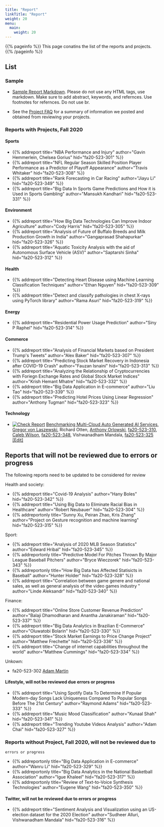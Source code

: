 ```yaml
---
title: "Report"
linkTitle: "Report"
weight: 20
menu:
  main:
    weight: 20
---
```


{{% pageinfo %}}
This page conatins the list of the reports and projects. 
{{% /pageinfo %}}

## List

### Sample

* [Sample Report Markdown](https://raw.githubusercontent.com/cybertraining-dsc/fa20-523-312/master/project/project.md). Please
do not use any HTML tags, use markdown. Make sure to add abstract,
keywords, and refernces. Use footnotes for refernces. Do not use br.

* See the [Project FAQ](project-faq) for a summary of information we
  posted and obtained from reviewing your projects.


### Reports with Projects, Fall 2020


#### Sports

* {{% addreport title="NBA Performance and Injury" author="Gavin Hemmerlein, Chelsea Gorius" hid="fa20-523-301" %}}
* {{% addreport title="NFL Regular Season Skilled Position Player Performance as a Predictor of Playoff Appearance" author="Travis Whitaker" hid="fa20-523-308" %}}
* {{% addreport title="Rank Forecasting in Car Racing" author="Jiayu Li" hid="fa20-523-349" %}}
* {{% addreport title="Big Data In Sports Game Predictions and How it is Used in Sports Gambling" author="Mansukh Kandhari" hid="fa20-523-331" %}}

#### Environment

* {{% addreport title="How Big Data Technologies Can Improve Indoor Agriculture" author="Cody Harris" hid="fa20-523-305" %}}
* {{% addreport title="Analysis of Future of Buffalo Breeds and Milk Production Growth in India" author="Gangaprasad Shahapurkar" hid="fa20-523-326" %}}
* {{% addreport title="Aquatic Toxicity Analysis with the aid of Autonomous Surface Vehicle (ASV)" author="Saptarshi Sinha" hid="fa20-523-312" %}}

#### Health

* {{% addreport title="Detecting Heart Disease using Machine Learning Classification Techniques" author="Ethan Nguyen" hid="fa20-523-309" %}}
* {{% addreport title="Detect and classify pathologies in chest X-rays using PyTorch library" author="Rama Asuri" hid="fa20-523-319" %}}


#### Energy

* {{% addreport title="Residential Power Usage Prediction" author="Siny P Raphel" hid="fa20-523-314" %}}


#### Commerce

* {{% addreport title="Analysis of Financial Markets based on President Trump's Tweets" author="Alex Baker" hid="fa20-523-307" %}}
* {{% addreport title="Predicting Stock Market Recovery in Indonesia after COVID-19 Crash" author="Fauzan Isnaini" hid="fa20-523-313" %}}
* {{% addreport title="Analyzing the Relationship of Cryptocurrencies with Foriegn Exchange Rates and Global Stock Market Indices" author="Krish Hemant Mhatre" hid="fa20-523-332" %}}
* {{% addreport title="Big Data Application in E-commerce" author="Liu Tao" hid="fa20-523-339" %}}
* {{% addreport title="Predicting Hotel Prices Using Linear Regression" author="Anthony Tugman" hid="fa20-523-323" %}}



#### Technology

* [![Check Report](https://github.com/cloudmesh/cloudmesh-openapi/workflows/Check%20Report/badge.svg)](https://github.com/cloudmesh/cloudmesh-openapi/actions)
[Benchmarking Multi-Cloud Auto Generated AI Services](/report/cloudmesh-openapi/paper/), [Gregor von Laszewski](https://laszewski.github.io),  Richard Otten, [Anthony Orlowski](https://github.com/aporlowski), [fa20-523-310](https://github.com/cybertraining-dsc/fa20-523-310/), [Caleb Wilson](https://github.com/calewils), [fa20-523-348](https://github.com/cybertraining-dsc/fa20-523-348/), Vishwanadham Mandala, [fa20-523-325](https://github.com/cybertraining-dsc/fa20-523-325/) [[Edit]](https://github.com/cloudmesh/cloudmesh-openapi/blob/master/paper/_index.md)





## Reports that will not be reviewed due to errors or progress

The following reports need to be updated to be considered for review

Health and society:

* {{% addreport title="Covid-19 Analysis" author="Hany Boles" hid="fa20-523-342" %}}
* {{% addreport title="Using Big Data to Eliminate Racial Bias in Healthcare" author="Robert Neubauer" hid="fa20-523-304" %}}
* {{% addreportonly title="Sunny Xu, Peiran Zhao, Kris Zhang" author="Project on Gesture recognition and machine learning" hid="fa20-523-315" %}}

Sport:

* {{% addreport title="Analysis of 2020 MLB Season Statistics" author="Edward Hribal" hid="fa20-523-345" %}}
* {{% addreportonly title="Predictive Model For Pitches Thrown By Major League Baseball Pitchers" author="Bryce Wieczorek" hid="fa20-523-343" %}}
* {{% addreportonly title="How Big Data has Affected Statisicts in Baseball" author="Hunter Holder" hid="fa20-523-328" %}}
* {{% addreport title="Correlation between game genere and national sales, as well as general analysis of the video games industry " author="Linde Aleksandr" hid="fa20-523-340" %}}

Finance:

* {{% addreport title="Online Store Customer Revenue Prediction"
  author="Balaji Dhamodharan and Anantha Janakiraman" hid="fa20-523-337" %}}
* {{% addreport title="Big Data Analytics in Brazilian E-Commerce" author="Oluwatobi Bolarin" hid="fa20-523-330" %}}
* {{% addreport title="Stock Market Earnings to Price Change Project" author="Matthew Frechette" hid="fa20-523-336" %}}
* {{% addreport title="Change of internet capabilities throughout the world" author="Matthew Cummings" hid="fa20-523-334" %}}

Unkown:

* fa20-523-302  [Adam Martin](https://github.com/cybertraining-dsc/fa20-523-302)

#### Lifestyle, will not be reviewed due errors or progress

* {{% addreport title="Using Spotify Data To Determine If Popular Modern-day Songs Lack Uniqueness Compared To Popular Songs Before The 21st Century" author="Raymond Adams" hid="fa20-523-333" %}}
* {{% addreport title="Music Mood Classification" author="Kunaal Shah"
hid="fa20-523-341" %}}
* {{% addreport title="Trending Youtube Videos Analysis" author="Adam Chai" hid="fa20-523-327" %}}

### Reports without Project, Fall 2020, will not be reviewed due to
    errors or progress

* {{% addreportonly title="Big Data Application in E-commerce" author="Wanru Li" hid="fa20-523-329" %}}
* {{% addreportonly title="Big Data Analytics in the National Basketball Association" author="Igue Khaleel" hid="fa20-523-317" %}}
* {{% addreportonly title="Review of Text-to-Voice Synthesis Technologies" author="Eugene Wang" hid="fa20-523-350" %}}

#### Twitter, will not be reviewed due to errors or progress

* {{% addreport title="Sentiment Analysis and Visualization using an US-election dataset for the 2020 Election" author="Sudheer Alluri, Vishwanadham Mandala" hid="fa20-523-316" %}}

